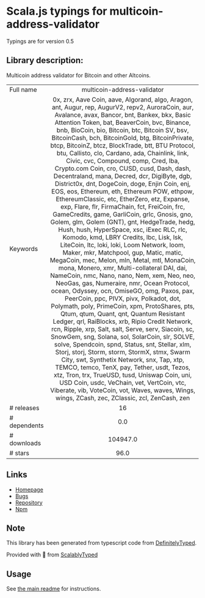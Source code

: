 
# Scala.js typings for multicoin-address-validator

Typings are for version 0.5

## Library description:
Multicoin address validator for Bitcoin and other Altcoins.

|                    |                 |
| ------------------ | :-------------: |
| Full name          | multicoin-address-validator |
| Keywords           | 0x, zrx, Aave Coin, aave, Algorand, algo, Aragon, ant, Augur, rep, AugurV2, repv2, AuroraCoin, aur, Avalance, avax, Bancor, bnt, Bankex, bkx, Basic Attention Token, bat, BeaverCoin, bvc, Binance, bnb, BioCoin, bio, Bitcoin, btc, Bitcoin SV, bsv, BitcoinCash, bch, BitcoinGold, btg, BitcoinPrivate, btcp, BitcoinZ, btcz, BlockTrade, btt, BTU Protocol, btu, Callisto, clo, Cardano, ada, Chainlink, link, Civic, cvc, Compound, comp, Cred, lba, Crypto.com Coin, cro, CUSD, cusd, Dash, dash, Decentraland, mana, Decred, dcr, DigiByte, dgb, District0x, dnt, DogeCoin, doge, Enjin Coin, enj, EOS, eos, Ethereum, eth, Ethereum POW, ethpow, EthereumClassic, etc, EtherZero, etz, Expanse, exp, Flare, flr, FirmaChain, fct, FreiCoin, frc, GameCredits, game, GarliCoin, grlc, Gnosis, gno, Golem, glm, Golem (GNT), gnt, HedgeTrade, hedg, Hush, hush, HyperSpace, xsc, iExec RLC, rlc, Komodo, kmd, LBRY Credits, lbc, Lisk, lsk, LiteCoin, ltc, loki, loki, Loom Network, loom, Maker, mkr, Matchpool, gup, Matic, matic, MegaCoin, mec, Melon, mln, Metal, mtl, MonaCoin, mona, Monero, xmr, Multi-collateral DAI, dai, NameCoin, nmc, Nano, nano, Nem, xem, Neo, neo, NeoGas, gas, Numeraire, nmr, Ocean Protocol, ocean, Odyssey, ocn, OmiseGO, omg, Paxos, pax, PeerCoin, ppc, PIVX, pivx, Polkadot, dot, Polymath, poly, PrimeCoin, xpm, ProtoShares, pts, Qtum, qtum, Quant, qnt, Quantum Resistant Ledger, qrl, RaiBlocks, xrb, Ripio Credit Network, rcn, Ripple, xrp, Salt, salt, Serve, serv, Siacoin, sc, SnowGem, sng, Solana, sol, SolarCoin, slr, SOLVE, solve, Spendcoin, spnd, Status, snt, Stellar, xlm, Storj, storj, Storm, storm, StormX, stmx, Swarm City, swt, Synthetix Network, snx, Tap, xtp, TEMCO, temco, TenX, pay, Tether, usdt, Tezos, xtz, Tron, trx, TrueUSD, tusd, Uniswap Coin, uni, USD Coin, usdc, VeChain, vet, VertCoin, vtc, Viberate, vib, VoteCoin, vot, Waves, waves, Wings, wings, ZCash, zec, ZClassic, zcl, ZenCash, zen |
| # releases         | 16 |
| # dependents       | 0.0 |
| # downloads        | 104947.0 |
| # stars            | 96.0 |

## Links
- [Homepage](https://github.com/christsim/multicoin-address-validator)
- [Bugs](https://github.com/christsim/multicoin-address-validator/issues)
- [Repository](https://github.com/christsim/multicoin-address-validator)
- [Npm](https://www.npmjs.com/package/multicoin-address-validator)
    


## Note
This library has been generated from typescript code from [DefinitelyTyped](https://definitelytyped.org).

Provided with :purple_heart: from [ScalablyTyped](https://github.com/oyvindberg/ScalablyTyped)

## Usage
See [the main readme](../../readme.md) for instructions.


